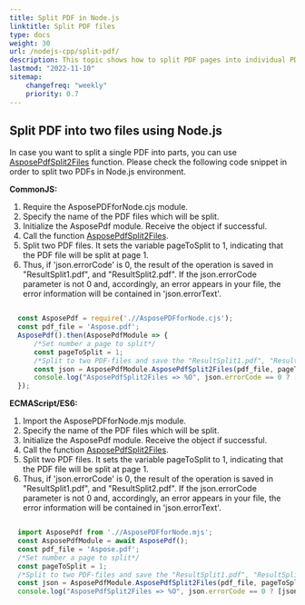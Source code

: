 ```yaml
---
title: Split PDF in Node.js
linktitle: Split PDF files
type: docs
weight: 30
url: /nodejs-cpp/split-pdf/
description: This topic shows how to split PDF pages into individual PDF file with Aspose.PDF for Node.js via C++ .
lastmod: "2022-11-10"
sitemap:
    changefreq: "weekly"
    priority: 0.7
---
```


## Split PDF into two files using Node.js

In case you want to split a single PDF into parts, you can use [AsposePdfSplit2Files](https://reference.aspose.com/pdf/nodejs-cpp/organize/asposepdfsplit2files/) function. 
Please check the following code snippet in order to split two PDFs in Node.js environment.

**CommonJS:**

1. Require the AsposePDFforNode.cjs module.
1. Specify the name of the PDF files which will be split.
1. Initialize the AsposePdf module. Receive the object if successful.
1. Call the function [AsposePdfSplit2Files](https://reference.aspose.com/pdf/nodejs-cpp/organize/asposepdfsplit2files/).
1. Split two PDF files. It sets the variable pageToSplit to 1, indicating that the PDF file will be split at page 1. 
1. Thus, if 'json.errorCode' is 0, the result of the operation is saved in "ResultSplit1.pdf", and "ResultSplit2.pdf". If the json.errorCode parameter is not 0 and, accordingly, an error appears in your file, the error information will be contained in 'json.errorText'.

```js

  const AsposePdf = require('.//AsposePDFforNode.cjs');
  const pdf_file = 'Aspose.pdf';
  AsposePdf().then(AsposePdfModule => {
      /*Set number a page to split*/
      const pageToSplit = 1;
      /*Split to two PDF-files and save the "ResultSplit1.pdf", "ResultSplit2.pdf"*/
      const json = AsposePdfModule.AsposePdfSplit2Files(pdf_file, pageToSplit, "ResultSplit1.pdf", "ResultSplit2.pdf");
      console.log("AsposePdfSplit2Files => %O", json.errorCode == 0 ? [json.fileNameResult1, json.fileNameResult2] : json.errorText);
  });
```

**ECMAScript/ES6:**

1. Import the AsposePDFforNode.mjs module.
1. Specify the name of the PDF files which will be split.
1. Initialize the AsposePdf module. Receive the object if successful.
1. Call the function [AsposePdfSplit2Files](https://reference.aspose.com/pdf/nodejs-cpp/organize/asposepdfsplit2files/).
1. Split two PDF files. It sets the variable pageToSplit to 1, indicating that the PDF file will be split at page 1. 
1. Thus, if 'json.errorCode' is 0, the result of the operation is saved in "ResultSplit1.pdf", and "ResultSplit2.pdf". If the json.errorCode parameter is not 0 and, accordingly, an error appears in your file, the error information will be contained in 'json.errorText'.

```js

  import AsposePdf from './/AsposePDFforNode.mjs';
  const AsposePdfModule = await AsposePdf();
  const pdf_file = 'Aspose.pdf';
  /*Set number a page to split*/
  const pageToSplit = 1;
  /*Split to two PDF-files and save the "ResultSplit1.pdf", "ResultSplit2.pdf"*/
  const json = AsposePdfModule.AsposePdfSplit2Files(pdf_file, pageToSplit, "ResultSplit1.pdf", "ResultSplit2.pdf");
  console.log("AsposePdfSplit2Files => %O", json.errorCode == 0 ? [json.fileNameResult1, json.fileNameResult2] : json.errorText);
```